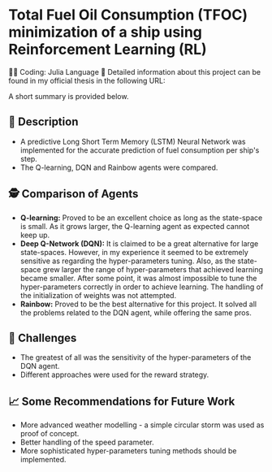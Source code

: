 # Total Fuel Oil Consumption (TFOC) minimization of a ship using Reinforcement Learning (RL)
👨‍💻 Coding: Julia Language
📄 Detailed information about this project can be found in my official thesis in the following URL: 

A short summary is provided below.

## 📙 Description
* A predictive Long Short Term Memory (LSTM) Neural Network was implemented for the accurate prediction of fuel consumption per ship's step. 
* The Q-learning, DQN and Rainbow agents were compared. 

## 🕵️ Comparison of Agents
* **Q-learning:** Proved to be an excellent choice as long as the state-space is small. As it grows larger, the Q-learning agent as expected cannot keep up. 
* **Deep Q-Network (DQN):** It is claimed to be a great alternative for large state-spaces. However, in my experience it seemed to be extremely sensitive as regarding the hyper-parameters tuning. Also, as the state-space grew larger the range of hyper-parameters that achieved learning became smaller. After some point, it was almost impossible to tune the hyper-parameters correctly in order to achieve learning. The handling of the initialization of weights was not attempted. 
* **Rainbow:** Proved to be the best alternative for this project. It solved all the problems related to the DQN agent, while offering the same pros. 

## 🤔 Challenges
* The greatest of all was the sensitivity of the hyper-parameters of the DQN agent. 
* Different approaches were used for the reward strategy. 

## 📈 Some Recommendations for Future Work
* More advanced weather modelling - a simple circular storm was used as proof of concept. 
* Better handling of the speed parameter. 
* More sophisticated hyper-parameters tuning methods should be implemented. 
